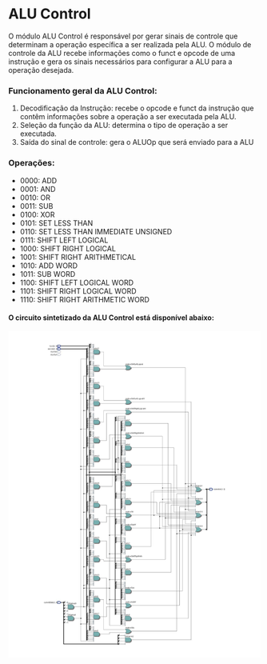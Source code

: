 # ALU Control

O módulo ALU Control é responsável por gerar sinais de controle que determinam a operação específica a ser realizada pela ALU. O módulo de controle da ALU recebe informações como o funct e opcode de uma instrução e gera os sinais necessários para configurar a ALU para a operação desejada.

### Funcionamento geral da ALU Control:
1. Decodificação da Instrução: recebe o opcode e funct da instrução que contêm informações sobre a operação a ser executada pela ALU.
2. Seleção da função da ALU: determina o tipo de operação a ser executada.
3. Saída do sinal de controle:  gera o ALUOp que será enviado para a ALU

### Operações:
- 0000: ADD
- 0001: AND
- 0010: OR
- 0011: SUB
- 0100: XOR
- 0101: SET LESS THAN
- 0110: SET LESS THAN IMMEDIATE UNSIGNED
- 0111: SHIFT LEFT LOGICAL
- 1000: SHIFT RIGHT LOGICAL 
- 1001: SHIFT RIGHT ARITHMETICAL
- 1010: ADD WORD
- 1011: SUB WORD
- 1100: SHIFT LEFT LOGICAL WORD
- 1101: SHIFT RIGHT LOGICAL WORD
- 1110: SHIFT RIGHT ARITHMETIC WORD


#### O circuito sintetizado da ALU Control está disponível abaixo:
![ALUControl](alu_control.jpg)
